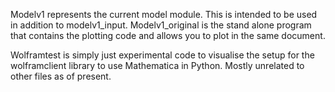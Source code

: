 Modelv1 represents the current model module. This is intended to be used in addition to modelv1_input. Modelv1_original is the stand alone program that contains the plotting code and allows you to plot in the same document. 

Wolframtest is simply just experimental code to visualise the setup for the wolframclient library to use Mathematica in Python. Mostly unrelated to other files as of present.
